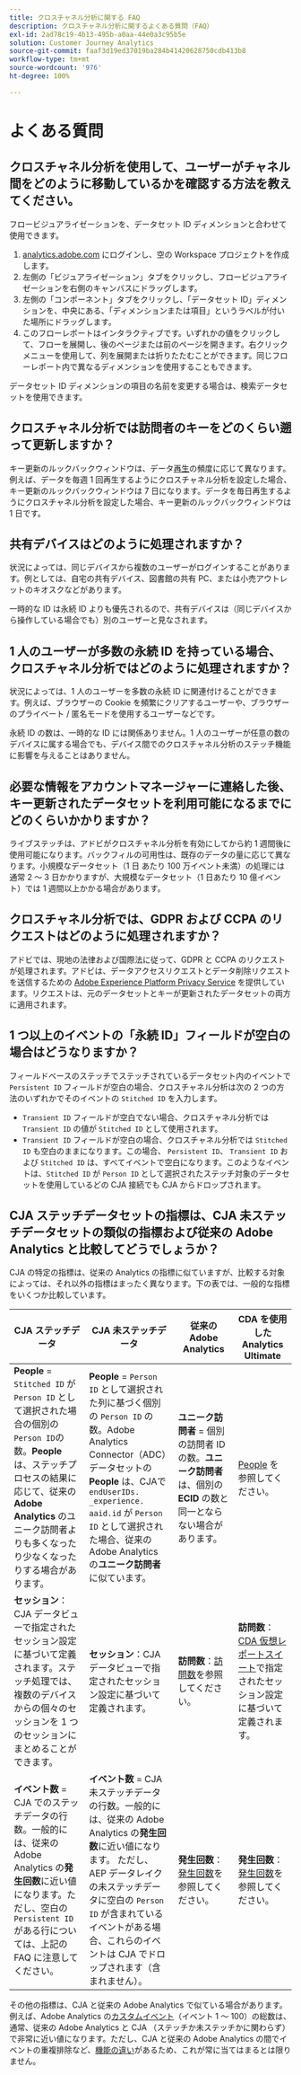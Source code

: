 ```yaml
---
title: クロスチャネル分析に関する FAQ
description: クロスチャネル分析に関するよくある質問（FAQ）
exl-id: 2ad78c19-4b13-495b-a0aa-44e0a3c95b5e
solution: Customer Journey Analytics
source-git-commit: faaf3d19ed37019ba284b41420628750cdb413b8
workflow-type: tm+mt
source-wordcount: '976'
ht-degree: 100%

---
```


# よくある質問

## クロスチャネル分析を使用して、ユーザーがチャネル間をどのように移動しているかを確認する方法を教えてください。

フロービジュアライゼーションを、データセット ID ディメンションと合わせて使用できます。

1. [analytics.adobe.com](https://analytics.adobe.com) にログインし、空の Workspace プロジェクトを作成します。
2. 左側の「ビジュアライゼーション」タブをクリックし、フロービジュアライゼーションを右側のキャンバスにドラッグします。
3. 左側の「コンポーネント」タブをクリックし、「データセット ID」ディメンションを、中央にある、「ディメンションまたは項目」というラベルが付いた場所にドラッグします。
4. このフローレポートはインタラクティブです。いずれかの値をクリックして、フローを展開し、後のページまたは前のページを開きます。右クリックメニューを使用して、列を展開または折りたたむことができます。同じフローレポート内で異なるディメンションを使用することもできます。

データセット ID ディメンションの項目の名前を変更する場合は、検索データセットを使用できます。

## クロスチャネル分析では訪問者のキーをどのくらい遡って更新しますか？

キー更新のルックバックウィンドウは、データ[再生](replay.md)の頻度に応じて異なります。例えば、データを毎週 1 回再生するようにクロスチャネル分析を設定した場合、キー更新のルックバックウィンドウは 7 日になります。データを毎日再生するようにクロスチャネル分析を設定した場合、キー更新のルックバックウィンドウは 1 日です。

## 共有デバイスはどのように処理されますか？

状況によっては、同じデバイスから複数のユーザーがログインすることがあります。例としては、自宅の共有デバイス、図書館の共有 PC、または小売アウトレットのキオスクなどがあります。

一時的な ID は永続 ID よりも優先されるので、共有デバイスは（同じデバイスから操作している場合でも）別のユーザーと見なされます。

## 1 人のユーザーが多数の永続 ID を持っている場合、クロスチャネル分析ではどのように処理されますか？

状況によっては、1 人のユーザーを多数の永続 ID に関連付けることができます。例えば、ブラウザーの Cookie を頻繁にクリアするユーザーや、ブラウザーのプライベート / 匿名モードを使用するユーザーなどです。

永続 ID の数は、一時的な ID には関係ありません。1 人のユーザーが任意の数のデバイスに属する場合でも、デバイス間でのクロスチャネル分析のステッチ機能に影響を与えることはありません。

## 必要な情報をアカウントマネージャーに連絡した後、キー更新されたデータセットを利用可能になるまでにどのくらいかかりますか？

ライブステッチは、アドビがクロスチャネル分析を有効にしてから約 1 週間後に使用可能になります。バックフィルの可用性は、既存のデータの量に応じて異なります。小規模なデータセット（1 日 あたり 100 万イベント未満）の処理には通常 2 ～ 3 日かかりますが、大規模なデータセット（1 日あたり 10 億イベント）では 1 週間以上かかる場合があります。

## クロスチャネル分析では、GDPR および CCPA のリクエストはどのように処理されますか？

アドビでは、現地の法律および国際法に従って、GDPR と CCPA のリクエストが処理されます。アドビは、データアクセスリクエストとデータ削除リクエストを送信するための [Adobe Experience Platform Privacy Service](https://experienceleague.adobe.com/docs/experience-platform/privacy/home.html?lang=ja-JP) を提供しています。リクエストは、元のデータセットとキーが更新されたデータセットの両方に適用されます。

## 1 つ以上のイベントの「永続 ID」フィールドが空白の場合はどうなりますか？

フィールドベースのステッチでステッチされているデータセット内のイベントで `Persistent ID` フィールドが空白の場合、クロスチャネル分析は次の 2 つの方法のいずれかでそのイベントの `Stitched ID` を入力します。
* `Transient ID` フィールドが空白でない場合、クロスチャネル分析では `Transient ID` の値が `Stitched ID` として使用されます。
* `Transient ID` フィールドが空白の場合、クロスチャネル分析では `Stitched ID` も空白のままになります。この場合、 `Persistent ID`、 `Transient ID` および `Stitched ID` は、すべてイベントで空白になります。このようなイベントは、`Stitched ID` が `Person ID` として選択されたステッチ対象のデータセットを使用しているどの CJA 接続でも CJA からドロップされます。

## CJA ステッチデータセットの指標は、CJA 未ステッチデータセットの類似の指標および従来の Adobe Analytics と比較してどうでしょうか？

CJA の特定の指標は、従来の Analytics の指標に似ていますが、比較する対象によっては、それ以外の指標はまったく異なります。下の表では、一般的な指標をいくつか比較しています。

| **CJA ステッチデータ** | **CJA 未ステッチデータ** | **従来の Adobe Analytics** | **CDA を使用した Analytics Ultimate** |
| ----- | ----- | ----- | ----- |
| **People** = `Stitched ID` が `Person ID` として選択された場合の個別の `Person ID`の数。**People** は、ステッチプロセスの結果に応じて、従来の **Adobe Analytics** のユニーク訪問者よりも多くなったり少なくなったりする場合があります。 | **People** = `Person ID` として選択された列に基づく個別の `Person ID` の数。Adobe Analytics Connector（ADC）データセットの **People** は、CJAで `endUserIDs. _experience. aaid.id` が `Person ID` として選択された場合、従来の Adobe Analytics の&#x200B;**ユニーク訪問者**&#x200B;に似ています。 | **ユニーク訪問者** = 個別の訪問者 ID の数。**ユニーク訪問者**&#x200B;は、個別の **ECID** の数と同一とならない場合があります。 | [People](https://experienceleague.adobe.com/docs/analytics/components/metrics/people.html?lang=ja) を参照してください。 |
| **セッション**：CJA データビューで指定されたセッション設定に基づいて定義されます。ステッチ処理では、複数のデバイスからの個々のセッションを 1 つのセッションにまとめることができます。 | **セッション**：CJA データビューで指定されたセッション設定に基づいて定義されます。 | **訪問数**：[訪問数](https://experienceleague.adobe.com/docs/analytics/components/metrics/visits.html?lang=ja)を参照してください。 | **訪問数**：[CDA 仮想レポートスイート](https://experienceleague.adobe.com/docs/analytics/components/cda/setup.html?lang=ja)で指定されたセッション設定に基づいて定義されます。 |
| **イベント数** = CJA でのステッチデータの行数。一般的には、従来の Adobe Analytics の&#x200B;**発生回数**&#x200B;に近い値になります。ただし、空白の `Persistent ID` がある行については、上記の FAQ に注意してください。 | **イベント数** = CJA 未ステッチデータの行数。一般的には、従来の Adobe Analytics の&#x200B;**発生回数**&#x200B;に近い値になります。 ただし、AEP データレイクの未ステッチデータに空白の `Person ID` が含まれているイベントがある場合、これらのイベントは CJA でドロップされます（含まれません）。 | **発生回数**：[発生回数](https://experienceleague.adobe.com/docs/analytics/components/metrics/occurrences.html?lang=ja)を参照してください。 | **発生回数**：[発生回数](https://experienceleague.adobe.com/docs/analytics/components/metrics/occurrences.html?lang=en)を参照してください。 |

その他の指標は、CJA と従来の Adobe Analytics で似ている場合があります。例えば、Adobe Analytics の[カスタムイベント](https://experienceleague.adobe.com/docs/analytics/components/metrics/custom-events.html?lang=ja)（イベント 1 ～ 100）の総数は、通常、従来の Adobe Analytics と CJA （ステッチか未ステッチかに関わらず）で非常に近い値になります。ただし、CJA と従来の Adobe Analytics の間でイベントの重複排除など、[機能の違い](https://experienceleague.adobe.com/docs/analytics-platform/using/cja-overview/cja-aa.html?lang=ja)があるため、これが常に当てはまるとは限りません。

